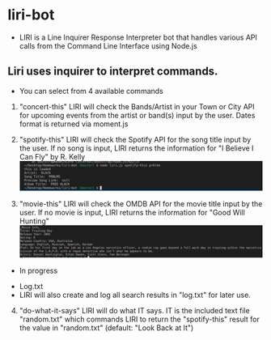 # liri-bot

* LIRI is a Line Inquirer Response Interpreter bot that handles various API calls from the Command Line Interface using Node.js

## Liri uses inquirer to interpret commands.

* You can select from 4 available commands
1. "concert-this"
LIRI will check the Bands/Artist in your Town or City API for upcoming events from the artist or band(s) input by the user.
Dates format is returned via moment.js

2. "spotify-this"
LIRI will check the Spotify API for the song title input by the user.
If no song is input, LIRI returns the information for "I Believe I Can Fly" by R. Kelly
![Screenshot](/songs.png)

3. "movie-this"
LIRI will check the OMDB API for the movie title input by the user.
If no movie is input, LIRI returns the information for "Good Will Hunting"
![Screenshot](/movies.png)


* In progress 
- Log.txt
- LIRI will also create and log all search results in "log.txt" for later use.

4. "do-what-it-says"
LIRI will do what IT says.
IT is the included text file "random.txt" which commands LIRI to return the "spotify-this" result for the value in "random.txt" (default: "Look Back at It") 